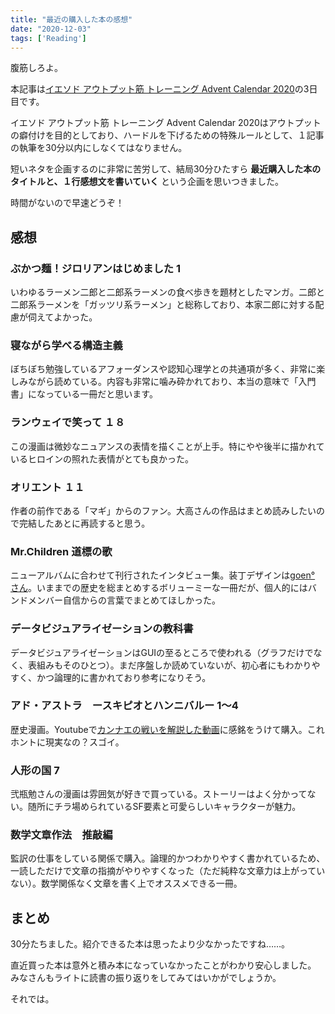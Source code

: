 ```yaml
---
title: "最近の購入した本の感想"
date: "2020-12-03"
tags: ['Reading']
---
```


腹筋しろよ。

本記事は[イエソド アウトプット筋 トレーニング Advent Calendar 2020](https://adventar.org/calendars/5888)の3日目です。

イエソド アウトプット筋 トレーニング Advent Calendar 2020はアウトプットの癖付けを目的としており、ハードルを下げるための特殊ルールとして、１記事の執筆を30分以内にしなくてはなりません。

短いネタを企画するのに非常に苦労して、結局30分ひたすら **最近購入した本のタイトルと、１行感想文を書いていく** という企画を思いつきました。

時間がないので早速どうぞ！

## 感想

### ぶかつ麺！ジロリアンはじめました 1

いわゆるラーメン二郎と二郎系ラーメンの食べ歩きを題材としたマンガ。二郎と二郎系ラーメンを「ガッツリ系ラーメン」と総称しており、本家二郎に対する配慮が伺えてよかった。

### 寝ながら学べる構造主義

ぼちぼち勉強しているアフォーダンスや認知心理学との共通項が多く、非常に楽しみながら読めている。内容も非常に噛み砕かれており、本当の意味で「入門書」になっている一冊だと思います。

### ランウェイで笑って １８

この漫画は微妙なニュアンスの表情を描くことが上手。特にやや後半に描かれているヒロインの照れた表情がとても良かった。

### オリエント １１

作者の前作である「マギ」からのファン。大高さんの作品はまとめ読みしたいので完結したあとに再読すると思う。


### Mr.Children 道標の歌

ニューアルバムに合わせて刊行されたインタビュー集。装丁デザインは[goen° さん](https://note.com/goentimes/n/n00a361c5d330)。いままでの歴史を総まとめするボリューミーな一冊だが、個人的にはバンドメンバー自信からの言葉でまとめてほしかった。

### データビジュアライゼーションの教科書

データビジュアライゼーションはGUIの至るところで使われる（グラフだけでなく、表組みもそのひとつ）。まだ序盤しか読めていないが、初心者にもわかりやすく、かつ論理的に書かれており参考になりそう。

### アド・アストラ　ースキピオとハンニバルー 1〜4

歴史漫画。Youtubeで[カンナエの戦いを解説した動画](https://www.youtube.com/watch?v=6pJtSHXfYhM)に感銘をうけて購入。これホントに現実なの？スゴイ。

### 人形の国 7

弐瓶勉さんの漫画は雰囲気が好きで買っている。ストーリーはよく分かってない。随所にチラ場められているSF要素と可愛らしいキャラクターが魅力。

### 数学文章作法　推敲編

監訳の仕事をしている関係で購入。論理的かつわかりやすく書かれているため、一読しただけで文章の指摘がやりやすくなった（ただ純粋な文章力は上がっていない）。数学関係なく文章を書く上でオススメできる一冊。

## まとめ

30分たちました。紹介できるた本は思ったより少なかったですね……。

直近買った本は意外と積み本になっていなかったことがわかり安心しました。
みなさんもライトに読書の振り返りをしてみてはいかがでしょうか。

それでは。